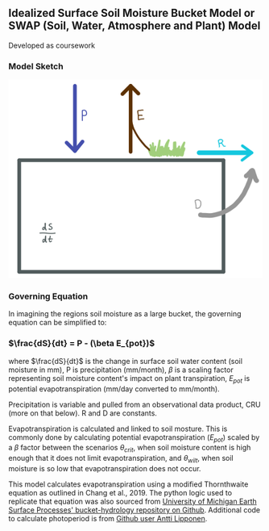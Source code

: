 ## Idealized Surface Soil Moisture Bucket Model or SWAP (Soil, Water, Atmosphere and Plant) Model
Developed as coursework

### Model Sketch

![Simple sketch of the bucket model](figures/model_sketch.png)

### Governing Equation

In imagining the regions soil moisture as a large bucket, the governing equation can be simplified to: 

### $\frac{dS}{dt} = P - (\beta E_{pot})$

where $\frac{dS}{dt}$ is the change in surface soil water content (soil moisture in mm), P is precipitation (mm/month), $\beta$ is a scaling factor representing soil moisture content's impact on plant transpiration, $E_{pot}$ is potential evapotranspiration (mm/day converted to mm/month).

Precipitation is variable and pulled from an observational data product, CRU (more on that below). R and D are constants. 

Evapotranspiration is calculated and linked to soil mosture.  This is commonly done by calculating potential evapotranspiration ($E_{pot}$) scaled by a $\beta$ factor between the scenarios $\theta_{crit}$, when soil moisture content is high enough that it does not limit evapotranspiration, and $\theta_{wilt}$, when soil moisture is so low that evapotranspiration does not occur.

This model calculates evapotranspiration using a modified Thornthwaite equation as outlined in Chang et al., 2019. The python logic used to replicate that equation was also sourced from [University of Michigan Earth Surface Processes' bucket-hydrology repository on Github](https://github.com/umn-earth-surface/bucket-hydrology). Additional code to calculate photoperiod is from [Github user Antti Lipponen](https://gist.github.com/anttilipp/ed3ab35258c7636d87de6499475301ce).
